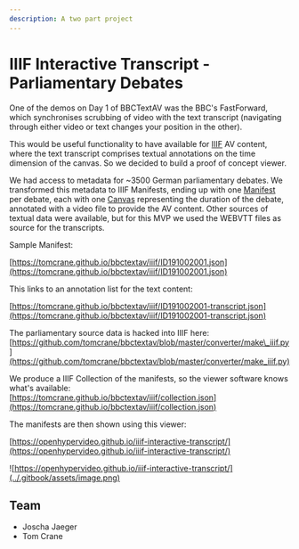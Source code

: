 ```yaml
---
description: A two part project
---
```


# IIIF Interactive Transcript - Parliamentary Debates

One of the demos on Day 1 of BBCTextAV was the BBC's FastForward, which synchronises scrubbing of video with the text transcript \(navigating through either video or text changes your position in the other\).

This would be useful functionality to have available for [IIIF](https://iiif.io/api/presentation/3.0/) AV content, where the text transcript comprises textual annotations on the time dimension of the canvas. So we decided to build a proof of concept viewer. 

We had access to metadata for ~3500 German parliamentary debates. We transformed this metadata to IIIF Manifests, ending up with one [Manifest](https://iiif.io/api/presentation/3.0/#52-manifest) per debate, each with one [Canvas](https://iiif.io/api/presentation/3.0/#53-canvas) representing the duration of the debate, annotated with a video file to provide the AV content. Other sources of textual data were available, but for this MVP we used the WEBVTT files as source for the transcripts. 

Sample Manifest:

[https://tomcrane.github.io/bbctextav/iiif/ID191002001.json](https://tomcrane.github.io/bbctextav/iiif/ID191002001.json)

This links to an annotation list for the text content:

[https://tomcrane.github.io/bbctextav/iiif/ID191002001-transcript.json](https://tomcrane.github.io/bbctextav/iiif/ID191002001-transcript.json)

The parliamentary source data is hacked into IIIF here: [https://github.com/tomcrane/bbctextav/blob/master/converter/make\_iiif.py](https://github.com/tomcrane/bbctextav/blob/master/converter/make_iiif.py)

We produce a IIIF Collection of the manifests, so the viewer software knows what's available:  
[https://tomcrane.github.io/bbctextav/iiif/collection.json](https://tomcrane.github.io/bbctextav/iiif/collection.json)

The manifests are then shown using this viewer:

[https://openhypervideo.github.io/iiif-interactive-transcript/](https://openhypervideo.github.io/iiif-interactive-transcript/) 

![https://openhypervideo.github.io/iiif-interactive-transcript/](../.gitbook/assets/image.png)



## **Team**

* Joscha Jaeger
* Tom Crane

